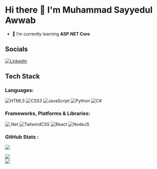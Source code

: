# Hi there 👋 I'm Muhammad Sayyedul Awwab

- 🌱 I’m currently learning **ASP.NET Core**

## Socials

[![LinkedIn](https://img.shields.io/badge/LinkedIn-%230077B5.svg?logo=linkedin&logoColor=white)](https://linkedin.com/in/sayyedulawwab)

## Tech Stack

### Languages:

![HTML5](https://img.shields.io/badge/html5-%23E34F26.svg?style=for-the-badge&logo=html5&logoColor=white) ![CSS3](https://img.shields.io/badge/css3-%231572B6.svg?style=for-the-badge&logo=css3&logoColor=white) ![JavaScript](https://img.shields.io/badge/javascript-%23323330.svg?style=for-the-badge&logo=javascript&logoColor=%23F7DF1E) ![Python](https://img.shields.io/badge/python-3670A0?style=for-the-badge&logo=python&logoColor=ffdd54) ![C#](https://img.shields.io/badge/c%23-%23239120.svg?style=for-the-badge&logo=csharp&logoColor=white) 

### Frameworks, Platforms & Libraries:

![.Net](https://img.shields.io/badge/.NET-5C2D91?style=for-the-badge&logo=.net&logoColor=white) ![TailwindCSS](https://img.shields.io/badge/tailwindcss-%2338B2AC.svg?style=for-the-badge&logo=tailwind-css&logoColor=white) ![React](https://img.shields.io/badge/react-%2320232a.svg?style=for-the-badge&logo=react&logoColor=%2361DAFB) ![NodeJS](https://img.shields.io/badge/node.js-6DA55F?style=for-the-badge&logo=node.js&logoColor=white)

### GitHub Stats :

![](https://github-readme-stats-sigma-five.vercel.app/api?username=sayyedulawwab&theme=default&hide_border=true&include_all_commits=false&count_private=false)<br/>

![](https://github-readme-streak-stats.herokuapp.com/?user=sayyedulawwab&theme=default&hide_border=true)<br/>
![](https://github-readme-stats-sigma-five.vercel.app/api/top-langs/?username=sayyedulawwab&theme=default&hide_border=true&include_all_commits=false&count_private=false&layout=compact&hide=php,html,css)

<!--
**sayyedulawwab/sayyedulawwab** is a ✨ _special_ ✨ repository because its `README.md` (this file) appears on your GitHub profile.

Here are some ideas to get you started:

- 🔭 I’m currently working on ...
- 🌱 I’m currently learning ...
- 👯 I’m looking to collaborate on ...
- 🤔 I’m looking for help with ...
- 💬 Ask me about ...
- 📫 How to reach me: ...
- 😄 Pronouns: ...
- ⚡ Fun fact: ...
-->
